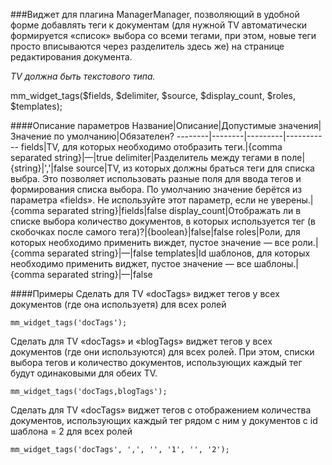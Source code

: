 ###Виджет для плагина ManagerManager, позволяющий в удобной форме добавлять теги к документам (для нужной TV автоматически формируется «список» выбора со всеми тегами, при этом, новые теги просто вписываются через разделитель здесь же) на странице редактирования документа.

*TV должна быть текстового типа.*

mm_widget_tags($fields, $delimiter, $source, $display_count, $roles, $templates);

####Описание параметров
Название|Описание|Допустимые значения|Значение по умолчанию|Обязателен?
--------|--------|---------|-----------
fields|TV, для которых необходимо отобразить теги.|{comma separated string}|—|true
delimiter|Разделитель между тегами в поле|{string}|','|false
source|TV, из которых должны браться теги для списка выбра. Это позволяет использовать разные поля для ввода тегов и формирования списка выбора. По умолчанию значение берётся из параметра «fields». Не используйте этот параметр, если не уверены.|{comma separated string}|fields|false
display_count|Отображать ли в списке выбора количество документов, в которых используется тег (в скобочках после самого тега)?|{boolean}|false|false
roles|Роли, для которых необходимо применить виждет, пустое значение — все роли.|{comma separated string}|—|false
templates|Id шаблонов, для которых необходимо применить виджет, пустое значение — все шаблоны.|{comma separated string}|—|false

####Примеры
Сделать для TV «docTags» виджет тегов у всех документов (где она используетя) для всех ролей
	
	mm_widget_tags('docTags');
Сделать для TV «docTags» и «blogTags» виджет тегов у всех документов (где они используются) для всех ролей.
При этом, списки выбора тегов и количество документов, использующих каждый тег будут одинаковыми для обеих TV.
	
	mm_widget_tags('docTags,blogTags');
Сделать для TV «docTags» виджет тегов с отображением количества документов, использующих каждый тег рядом с ним у документов с id шаблона = 2 для всех ролей
	
	mm_widget_tags('docTags', ',', '', '1', '', '2');